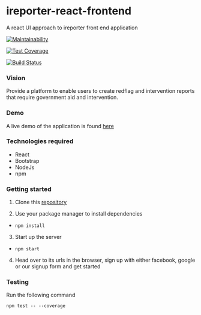 # ireporter-react-frontend
A react UI approach to ireporter front end application

[![Maintainability](https://api.codeclimate.com/v1/badges/88779bbcf11d8874a9a4/maintainability)](https://codeclimate.com/github/KabohaJeanMark/ireporter-react-frontend/maintainability)

[![Test Coverage](https://api.codeclimate.com/v1/badges/88779bbcf11d8874a9a4/test_coverage)](https://codeclimate.com/github/KabohaJeanMark/ireporter-react-frontend/test_coverage)

[![Build Status](https://travis-ci.com/KabohaJeanMark/ireporter-react-frontend.svg?branch=develop)](https://travis-ci.com/KabohaJeanMark/ireporter-react-frontend)

### Vision

Provide a platform to enable users to create redflag and intervention reports that require government aid and intervention.

### Demo
A live demo of the application is found [here](https://staging-f-invictus.herokuapp.com/)

### Technologies required
- React
- Bootstrap
- NodeJs
- npm 

### Getting started
1. Clone this [repository](https://github.com/andela/ah-frontend-invictus.git)

2. Use your package manager to install dependencies
- `npm install`

3. Start up the server
- `npm start`

4. Head over to its urls in the browser, sign up with either facebook, google or our signup form and get started

### Testing

Run the following command

`npm test -- --coverage`



